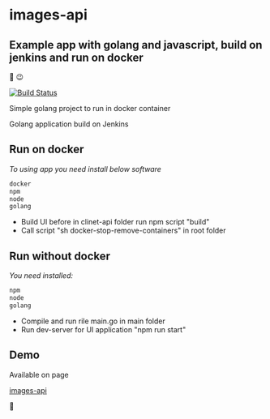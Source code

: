 # images-api

## Example app with golang and javascript, build on jenkins and run on docker

:beers: :wink:

[![Build Status](http://ec2-34-241-76-172.eu-west-1.compute.amazonaws.com/buildStatus/icon?job=images-api-pipeline)](http://ec2-34-241-76-172.eu-west-1.compute.amazonaws.com/buildStatus/icon?job=images-api-pipeline)

Simple golang project to run in docker container

Golang application build on Jenkins 

## Run on docker

_To using  app you need install below software_

```ruby
docker
npm 
node
golang
```

* Build UI before in clinet-api folder run npm script "build"
* Call script "sh docker-stop-remove-containers" in root folder

## Run without  docker

_You need installed:_
```ruby
npm 
node
golang
```

* Compile and run rile main.go in main folder
* Run dev-server for UI application "npm run start"

## Demo

Available on page

[images-api](http://ec2-34-241-76-172.eu-west-1.compute.amazonaws.com/client-api/)

:beers:
